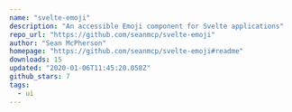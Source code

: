 ```yaml
---
name: "svelte-emoji"
description: "An accessible Emoji component for Svelte applications"
repo_url: "https://github.com/seanmcp/svelte-emoji"
author: "Sean McPherson"
homepage: "https://github.com/seanmcp/svelte-emoji#readme"
downloads: 15
updated: "2020-01-06T11:45:20.058Z"
github_stars: 7
tags: 
  - ui
---
```

